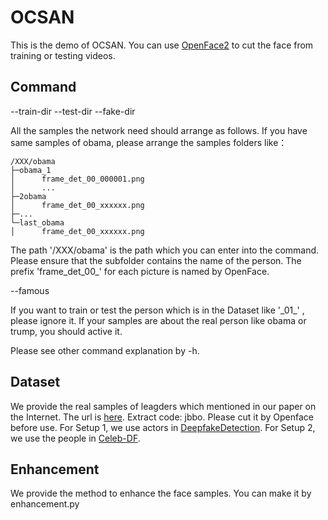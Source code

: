 # OCSAN

This is the demo of OCSAN. 
You can use [OpenFace2](https://github.com/TadasBaltrusaitis/OpenFace) to cut the face from training or testing videos.

## Command
--train-dir   --test-dir   --fake-dir 

All the samples the network need should arrange as follows.
If you have same samples of obama, please arrange the samples folders like：
```
/XXX/obama
├─obama_1
│      frame_det_00_000001.png
│      ...
├─2obama
│      frame_det_00_xxxxxx.png
├─...
└─last_obama
│      frame_det_00_xxxxxx.png
```
The path '/XXX/obama' is the path which you can enter into the command. 
Please ensure that the subfolder contains the name of the person. 
The prefix 'frame_det_00_' for each picture is named by OpenFace.

--famous

If you want to train or test the person which is in the Dataset like '\_01_' , please ignore it. If your samples are about the real person like obama or trump, you should active it. 

Please see other command explanation by -h.

## Dataset

We provide the real samples of leagders which mentioned in our paper on the Internet. The url is [here](https://pan.baidu.com/s/1Y9PgnnchZfholu026S-NnA). Extract code: jbbo. Please cut it by Openface before use. For Setup 1, we use actors in [DeepfakeDetection](https://ai.googleblog.com/2019/09/contributing-data-to-deepfake-detection.html). For Setup 2, we use the people in [Celeb-DF](http://www.cs.albany.edu/~lsw/celeb-deepfakeforensics.html).

## Enhancement

We provide the method to enhance the face samples. You can make it by enhancement.py 
